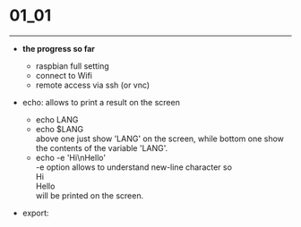 # 01_01
---
* **the progress so far**
  * raspbian full setting
  * connect to Wifi
  * remote access via ssh (or vnc)  


* echo: allows to print a result on the screen
  * echo LANG
  * echo $LANG  
    above one just show 'LANG' on the screen, while bottom one show the contents of the variable 'LANG'.  
  * echo -e 'Hi\nHello'  
     -e option allows to understand new-line character so   
     Hi  
     Hello  
     will be printed on the screen.  
     
     
* export: 